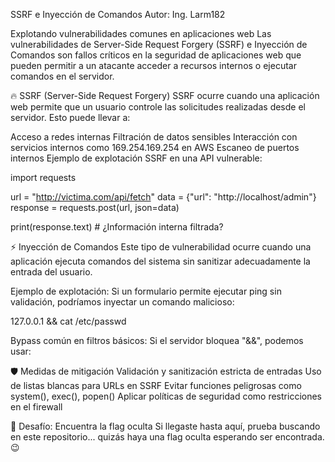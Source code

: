SSRF e Inyección de Comandos
Autor: Ing. Larm182

Explotando vulnerabilidades comunes en aplicaciones web
Las vulnerabilidades de Server-Side Request Forgery (SSRF) e Inyección de Comandos son fallos críticos en la seguridad de aplicaciones web que pueden permitir a un atacante acceder a recursos internos o ejecutar comandos en el servidor.

🔥 SSRF (Server-Side Request Forgery)
SSRF ocurre cuando una aplicación web permite que un usuario controle las solicitudes realizadas desde el servidor. Esto puede llevar a:

Acceso a redes internas
Filtración de datos sensibles
Interacción con servicios internos como 169.254.169.254 en AWS
Escaneo de puertos internos
Ejemplo de explotación SSRF en una API vulnerable:

import requests

url = "http://victima.com/api/fetch"
data = {"url": "http://localhost/admin"}
response = requests.post(url, json=data)

print(response.text)  # ¿Información interna filtrada?

⚡ Inyección de Comandos
Este tipo de vulnerabilidad ocurre cuando una aplicación ejecuta comandos del sistema sin sanitizar adecuadamente la entrada del usuario.

Ejemplo de explotación:
Si un formulario permite ejecutar ping sin validación, podríamos inyectar un comando malicioso:

127.0.0.1 && cat /etc/passwd

Bypass común en filtros básicos:
Si el servidor bloquea "&&", podemos usar:

🛡️ Medidas de mitigación
Validación y sanitización estricta de entradas
Uso de listas blancas para URLs en SSRF
Evitar funciones peligrosas como system(), exec(), popen()
Aplicar políticas de seguridad como restricciones en el firewall

🎯 Desafío: Encuentra la flag oculta
Si llegaste hasta aquí, prueba buscando en este repositorio... quizás haya una flag oculta esperando ser encontrada. 😉
